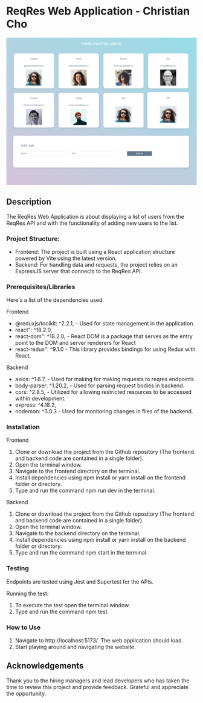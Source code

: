 # ReqRes Web Application - Christian Cho

![Alt text](/reqres.png?raw=true "Mastermind")

## Description

The ReqRes Web Application is about displaying a list of users from the ReqRes API and with the functionality of adding new users to the list.

### Project Structure:

-   Frontend: The project is built using a React application structure powered by Vite using the latest version.
-   Backend: For handling data and requests, the project relies on an ExpressJS server that connects to the ReqRes API.

### Prerequisites/Libraries

Here's a list of the dependencies used:

Frontend

-   @reduxjs/toolkit: ^2.2.1, - Used for state management in the application.
-   react": ^18.2.0,
-   react-dom": ^18.2.0, - React DOM is a package that serves as the entry point to the DOM and server renderers for React
-   react-redux": ^9.1.0 - This library provides bindings for using Redux with React.

Backend

-   axios: ^1.6.7, - Used for making for making requests to reqres endpoints.
-   body-parser: ^1.20.2, - Used for parsing request bodies in backend.
-   cors: ^2.8.5, - Utilized for allowing restricted resources to be accessed within development.
-   express: ^4.18.2,
-   nodemon: ^3.0.3 - Used for monitoring changes in files of the backend.

### Installation

Frontend

1. Clone or download the project from the Github repository (The frontend and backend code are contained in a single folder).
2. Open the terminal window.
3. Navigate to the frontend directory on the terminal.
4. Install dependencies using npm install or yarn install on the frontend folder or directory.
5. Type and run the command npm run dev in the terminal.

Backend

1. Clone or download the project from the Github repository (The frontend and backend code are contained in a single folder).
2. Open the terminal window.
3. Navigate to the backend directory on the terminal.
4. Install dependencies using npm install or yarn install on the backend folder or directory.
5. Type and run the command npm start in the terminal.

### Testing

Endpoints are tested using Jest and Supertest for the APIs.

Running the test:

1. To execute the test open the terminal window.
2. Type and run the command npm test.

### How to Use

1. Navigate to http://localhost:5173/. The web application should load.
2. Start playing around and navigating the website.

## Acknowledgements

Thank you to the hiring managers and lead developers who has taken the time to review this project and provide feedback. Grateful and appreciate the opportunity.
